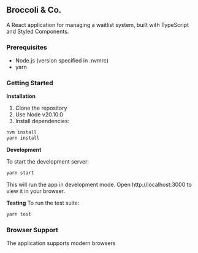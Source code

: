 ## Broccoli & Co.

A React application for managing a waitlist system, built with TypeScript and Styled Components.

### Prerequisites

- Node.js (version specified in .nvmrc)
- yarn

### Getting Started

**Installation**
1. Clone the repository
2. Use Node v20.10.0
3. Install dependencies:

```bash
nvm install
yarn install
```

**Development**

To start the development server:

```bash
yarn start
```

This will run the app in development mode. Open http://localhost:3000 to view it in your browser.


**Testing**
To run the test suite:

```bash
yarn test
```

### Browser Support
The application supports modern browsers


